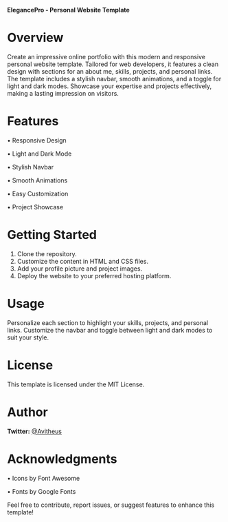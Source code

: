 **ElegancePro - Personal Website Template**

# Overview

Create an impressive online portfolio with this modern and responsive personal website template. Tailored for web developers, it features a clean design with sections for an about me, skills, projects, and personal links. The template includes a stylish navbar, smooth animations, and a toggle for light and dark modes. Showcase your expertise and projects effectively, making a lasting impression on visitors.

# Features

• Responsive Design

• Light and Dark Mode

• Stylish Navbar

• Smooth Animations

• Easy Customization

• Project Showcase

# Getting Started

1. Clone the repository.
2. Customize the content in HTML and CSS files.
3. Add your profile picture and project images.
4. Deploy the website to your preferred hosting platform.

# Usage

Personalize each section to highlight your skills, projects, and personal links. Customize the navbar and toggle between light and dark modes to suit your style.

# License

This template is licensed under the MIT License.

# Author

**Twitter:** [@Avitheus](https://twitter.com/Avitheus)

# Acknowledgments

• Icons by Font Awesome

• Fonts by Google Fonts

Feel free to contribute, report issues, or suggest features to enhance this template!
